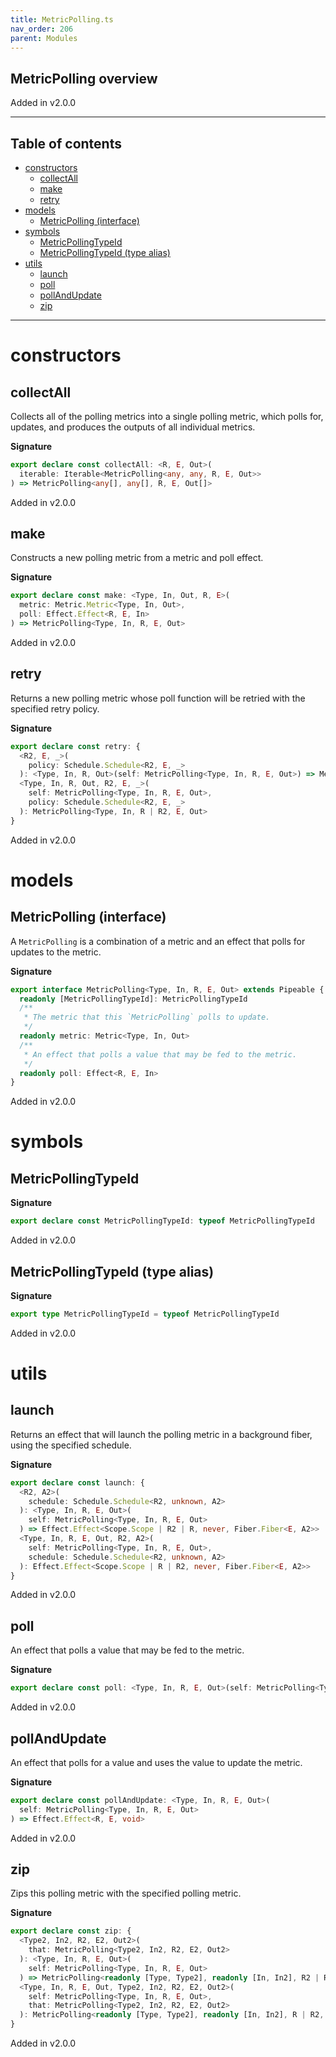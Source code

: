 ```yaml
---
title: MetricPolling.ts
nav_order: 206
parent: Modules
---
```


## MetricPolling overview

Added in v2.0.0

---

<h2 class="text-delta">Table of contents</h2>

- [constructors](#constructors)
  - [collectAll](#collectall)
  - [make](#make)
  - [retry](#retry)
- [models](#models)
  - [MetricPolling (interface)](#metricpolling-interface)
- [symbols](#symbols)
  - [MetricPollingTypeId](#metricpollingtypeid)
  - [MetricPollingTypeId (type alias)](#metricpollingtypeid-type-alias)
- [utils](#utils)
  - [launch](#launch)
  - [poll](#poll)
  - [pollAndUpdate](#pollandupdate)
  - [zip](#zip)

---

# constructors

## collectAll

Collects all of the polling metrics into a single polling metric, which
polls for, updates, and produces the outputs of all individual metrics.

**Signature**

```ts
export declare const collectAll: <R, E, Out>(
  iterable: Iterable<MetricPolling<any, any, R, E, Out>>
) => MetricPolling<any[], any[], R, E, Out[]>
```

Added in v2.0.0

## make

Constructs a new polling metric from a metric and poll effect.

**Signature**

```ts
export declare const make: <Type, In, Out, R, E>(
  metric: Metric.Metric<Type, In, Out>,
  poll: Effect.Effect<R, E, In>
) => MetricPolling<Type, In, R, E, Out>
```

Added in v2.0.0

## retry

Returns a new polling metric whose poll function will be retried with the
specified retry policy.

**Signature**

```ts
export declare const retry: {
  <R2, E, _>(
    policy: Schedule.Schedule<R2, E, _>
  ): <Type, In, R, Out>(self: MetricPolling<Type, In, R, E, Out>) => MetricPolling<Type, In, R2 | R, E, Out>
  <Type, In, R, Out, R2, E, _>(
    self: MetricPolling<Type, In, R, E, Out>,
    policy: Schedule.Schedule<R2, E, _>
  ): MetricPolling<Type, In, R | R2, E, Out>
}
```

Added in v2.0.0

# models

## MetricPolling (interface)

A `MetricPolling` is a combination of a metric and an effect that polls for
updates to the metric.

**Signature**

```ts
export interface MetricPolling<Type, In, R, E, Out> extends Pipeable {
  readonly [MetricPollingTypeId]: MetricPollingTypeId
  /**
   * The metric that this `MetricPolling` polls to update.
   */
  readonly metric: Metric<Type, In, Out>
  /**
   * An effect that polls a value that may be fed to the metric.
   */
  readonly poll: Effect<R, E, In>
}
```

Added in v2.0.0

# symbols

## MetricPollingTypeId

**Signature**

```ts
export declare const MetricPollingTypeId: typeof MetricPollingTypeId
```

Added in v2.0.0

## MetricPollingTypeId (type alias)

**Signature**

```ts
export type MetricPollingTypeId = typeof MetricPollingTypeId
```

Added in v2.0.0

# utils

## launch

Returns an effect that will launch the polling metric in a background
fiber, using the specified schedule.

**Signature**

```ts
export declare const launch: {
  <R2, A2>(
    schedule: Schedule.Schedule<R2, unknown, A2>
  ): <Type, In, R, E, Out>(
    self: MetricPolling<Type, In, R, E, Out>
  ) => Effect.Effect<Scope.Scope | R2 | R, never, Fiber.Fiber<E, A2>>
  <Type, In, R, E, Out, R2, A2>(
    self: MetricPolling<Type, In, R, E, Out>,
    schedule: Schedule.Schedule<R2, unknown, A2>
  ): Effect.Effect<Scope.Scope | R | R2, never, Fiber.Fiber<E, A2>>
}
```

Added in v2.0.0

## poll

An effect that polls a value that may be fed to the metric.

**Signature**

```ts
export declare const poll: <Type, In, R, E, Out>(self: MetricPolling<Type, In, R, E, Out>) => Effect.Effect<R, E, In>
```

Added in v2.0.0

## pollAndUpdate

An effect that polls for a value and uses the value to update the metric.

**Signature**

```ts
export declare const pollAndUpdate: <Type, In, R, E, Out>(
  self: MetricPolling<Type, In, R, E, Out>
) => Effect.Effect<R, E, void>
```

Added in v2.0.0

## zip

Zips this polling metric with the specified polling metric.

**Signature**

```ts
export declare const zip: {
  <Type2, In2, R2, E2, Out2>(
    that: MetricPolling<Type2, In2, R2, E2, Out2>
  ): <Type, In, R, E, Out>(
    self: MetricPolling<Type, In, R, E, Out>
  ) => MetricPolling<readonly [Type, Type2], readonly [In, In2], R2 | R, E2 | E, [Out, Out2]>
  <Type, In, R, E, Out, Type2, In2, R2, E2, Out2>(
    self: MetricPolling<Type, In, R, E, Out>,
    that: MetricPolling<Type2, In2, R2, E2, Out2>
  ): MetricPolling<readonly [Type, Type2], readonly [In, In2], R | R2, E | E2, [Out, Out2]>
}
```

Added in v2.0.0
